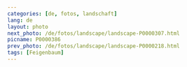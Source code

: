 ```yaml
---
categories: [de, fotos, landschaft]
lang: de
layout: photo
next_photo: /de/fotos/landscape/landscape-P0000307.html
picname: P0000386
prev_photo: /de/fotos/landscape/landscape-P0000218.html
tags: [Feigenbaum]
---
```

